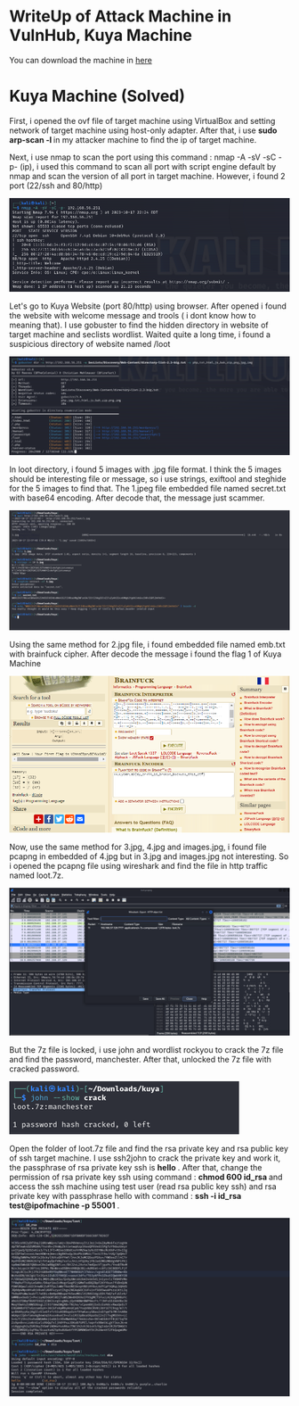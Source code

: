 # WriteUp of Attack Machine in VulnHub, Kuya Machine

You can download the machine in <a href=https://www.vulnhub.com/entry/kuya-1,283/> here  </a>

# Kuya Machine (Solved)

First, i opened the ovf file of target machine using VirtualBox and setting network of target machine using host-only adapter. After that, i use <strong> sudo arp-scan -l </strong> in my attacker machine to find the ip of target machine.

Next, i use nmap to scan the port using this command : nmap -A -sV -sC -p- (ip), i used this command to scan all port with script engine default by nmap and scan the version of all port in target machine. However, i found 2 port (22/ssh and 80/http)

<img src=images/nmap.png>

Let's go to Kuya Website (port 80/http) using browser. After opened i found the website with welcome message and trools ( i dont know how to meaning that). I use gobuster to find the hidden directory in website of target machine and seclists wordlist. Waited quite a long time, i found a suspicious directory of website named /loot

<img src=images/gobuster.png>

In loot directory, i found 5 images with .jpg file format. I think the 5 images should be interesting file or message, so i use strings, exiftool and steghide for the 5 images to find that. The 1.jpeg file embedded file named secret.txt with base64 encoding. After decode that, the message just scammer.

<img src=images/loot1-image.png>

Using the same method for 2.jpg file, i found embedded file named emb.txt with brainfuck cipher. After decode the message i found the flag 1 of Kuya Machine

<img src=images/brainfuck.png>

Now, use the same method for 3.jpg, 4.jpg and images.jpg, i found file pcapng in embedded of 4.jpg but in 3.jpg and images.jpg not interesting. So i opened the pcapng file using wireshark and find the file in http traffic named loot.7z.

<img src=images/wireshark.png>

But the 7z file is locked, i use john and wordlist rockyou to crack the 7z file and find the password, manchester. After that, unlocked the 7z file with cracked password.

<img src=images/john-7z.png>

Open the folder of loot.7z file and find the rsa private key and rsa public key of ssh target machine. I use ssh2john to crack the private key and work it, the passphrase of rsa private key ssh is <strong> hello </strong>. After that, change the permission of rsa private key ssh using command : <strong> chmod 600 id_rsa </strong> and access the ssh machine using test user (read rsa public key ssh) and rsa private key with passphrase hello with command : <strong> ssh -i id_rsa test@ipofmachine -p 55001 </strong> .

<img src=images/ssh-john.png>
